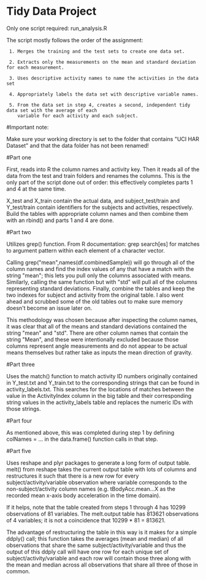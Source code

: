 # Tidy Data Project

Only one script required: run_analysis.R

The script mostly follows the order of the assignment:

     1. Merges the training and the test sets to create one data set.
     
     2. Extracts only the measurements on the mean and standard deviation for each measurement. 
     
     3. Uses descriptive activity names to name the activities in the data set
     
     4. Appropriately labels the data set with descriptive variable names. 
     
     5. From the data set in step 4, creates a second, independent tidy data set with the average of each  
        variable for each activity and each subject.
#Important note: 

Make sure your working directory is set to the folder that contains "UCI HAR Dataset" and that the data folder has not been renamed!

#Part one

First, reads into R the column names and activity key. Then it reads all of the data from the test and train folders and renames the columns. This is the only part of the script done out of order: this effectively completes parts 1 and 4 at the same time. 

X_test and X_train contain the actual data, and subject_test/train and Y_test/train contain identifiers for the subjects and activities, respectively. Build the tables with appropriate column names and then combine them with an rbind() and parts 1 and 4 are done.

#Part two

Utilizes grep() function. From R documentation: grep search[es] for matches to argument pattern within each element of a character vector. 

Calling grep("mean",names(df.combinedSample)) will go through all of the column names and find the index values of any that have a match with the string "mean"; this lets you pull only the columns associated with means. Similarly, calling the same function but with "std" will pull all of the columns representing standard deviations. Finally, combine the tables and keep the two indexes for subject and activity from the original table. I also went ahead and scrubbed some of the old tables out to make sure memory doesn't become an issue later on.

This methodology was chosen because after inspecting the column names, it was clear that all of the means and standard deviations contained the string "mean" and "std". There are other column names that contain the string "Mean", and these were intentionally excluded because those columns represent angle measurements and do not appear to be actual means themselves but rather take as inputs the mean direction of gravity.

#Part three

Uses the match() function to match activity ID numbers originally contained in Y_test.txt and Y_train.txt to the corresponding strings that can be found in activity_labels.txt. This searches for the locations of matches between the value in the ActivityIndex column in the big table and their corresponding string values in the activity_labels table and replaces the numeric IDs with those strings.

#Part four

As mentioned above, this was completed during step 1 by defining colNames = ... in the data.frame() function calls in that step.

#Part five

Uses reshape and plyr packages to generate a long form of output table. melt() from reshape takes the current output table with lots of columns and restructures it such that there is a new row for every subject/activity/variable observation where variable corresponds to the non-subject/activity column names (e.g. tBodyAcc.mean...X as the recorded mean x-axis body acceleration in the time domain). 

If it helps, note that the table created from steps 1 through 4 has 10299 observations of 81 variables. The melt.output table has 813621 observations of 4 variables; it is not a coincidence that 10299 * 81 = 813621. 

The advantage of restructuring the table in this way is it makes for a simple ddply() call; this function takes the averages (mean and median) of all observations that share the same subject/activity/variable and thus the output of this ddply call will have one row for each unique set of subject/activity/variable and each row will contain those three along with the mean and median across all observations that share all three of those in common.


